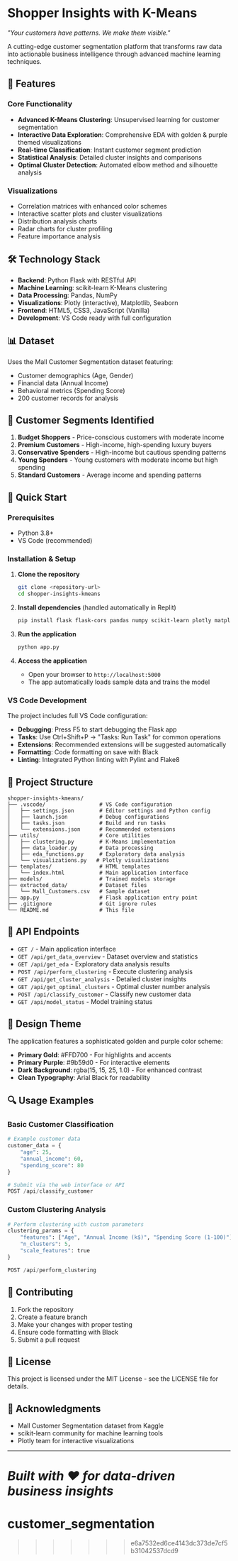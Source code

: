 # Shopper Insights with K-Means

*"Your customers have patterns. We make them visible."*

A cutting-edge customer segmentation platform that transforms raw data into actionable business intelligence through advanced machine learning techniques.

## 🚀 Features

### Core Functionality
- **Advanced K-Means Clustering**: Unsupervised learning for customer segmentation
- **Interactive Data Exploration**: Comprehensive EDA with golden & purple themed visualizations
- **Real-time Classification**: Instant customer segment prediction
- **Statistical Analysis**: Detailed cluster insights and comparisons
- **Optimal Cluster Detection**: Automated elbow method and silhouette analysis

### Visualizations
- Correlation matrices with enhanced color schemes
- Interactive scatter plots and cluster visualizations
- Distribution analysis charts
- Radar charts for cluster profiling
- Feature importance analysis

## 🛠️ Technology Stack

- **Backend**: Python Flask with RESTful API
- **Machine Learning**: scikit-learn K-Means clustering
- **Data Processing**: Pandas, NumPy
- **Visualizations**: Plotly (interactive), Matplotlib, Seaborn
- **Frontend**: HTML5, CSS3, JavaScript (Vanilla)
- **Development**: VS Code ready with full configuration

## 📊 Dataset

Uses the Mall Customer Segmentation dataset featuring:
- Customer demographics (Age, Gender)
- Financial data (Annual Income)
- Behavioral metrics (Spending Score)
- 200 customer records for analysis

## 🎯 Customer Segments Identified

1. **Budget Shoppers** - Price-conscious customers with moderate income
2. **Premium Customers** - High-income, high-spending luxury buyers
3. **Conservative Spenders** - High-income but cautious spending patterns
4. **Young Spenders** - Young customers with moderate income but high spending
5. **Standard Customers** - Average income and spending patterns

## 🚀 Quick Start

### Prerequisites
- Python 3.8+
- VS Code (recommended)

### Installation & Setup

1. **Clone the repository**
   ```bash
   git clone <repository-url>
   cd shopper-insights-kmeans
   ```

2. **Install dependencies** (handled automatically in Replit)
   ```bash
   pip install flask flask-cors pandas numpy scikit-learn plotly matplotlib seaborn
   ```

3. **Run the application**
   ```bash
   python app.py
   ```

4. **Access the application**
   - Open your browser to `http://localhost:5000`
   - The app automatically loads sample data and trains the model

### VS Code Development

The project includes full VS Code configuration:

- **Debugging**: Press F5 to start debugging the Flask app
- **Tasks**: Use Ctrl+Shift+P → "Tasks: Run Task" for common operations
- **Extensions**: Recommended extensions will be suggested automatically
- **Formatting**: Code formatting on save with Black
- **Linting**: Integrated Python linting with Pylint and Flake8

## 📁 Project Structure

```
shopper-insights-kmeans/
├── .vscode/                 # VS Code configuration
│   ├── settings.json        # Editor settings and Python config
│   ├── launch.json          # Debug configurations
│   ├── tasks.json           # Build and run tasks
│   └── extensions.json      # Recommended extensions
├── utils/                   # Core utilities
│   ├── clustering.py        # K-Means implementation
│   ├── data_loader.py       # Data processing
│   ├── eda_functions.py     # Exploratory data analysis
│   └── visualizations.py   # Plotly visualizations
├── templates/               # HTML templates
│   └── index.html           # Main application interface
├── models/                  # Trained models storage
├── extracted_data/          # Dataset files
│   └── Mall_Customers.csv   # Sample dataset
├── app.py                   # Flask application entry point
├── .gitignore               # Git ignore rules
└── README.md                # This file
```

## 🔧 API Endpoints

- `GET /` - Main application interface
- `GET /api/get_data_overview` - Dataset overview and statistics
- `GET /api/get_eda` - Exploratory data analysis results
- `POST /api/perform_clustering` - Execute clustering analysis
- `GET /api/get_cluster_analysis` - Detailed cluster insights
- `GET /api/get_optimal_clusters` - Optimal cluster number analysis
- `POST /api/classify_customer` - Classify new customer data
- `GET /api/model_status` - Model training status

## 🎨 Design Theme

The application features a sophisticated golden and purple color scheme:
- **Primary Gold**: #FFD700 - For highlights and accents
- **Primary Purple**: #9b59d0 - For interactive elements
- **Dark Background**: rgba(15, 15, 25, 1.0) - For enhanced contrast
- **Clean Typography**: Arial Black for readability

## 🔍 Usage Examples

### Basic Customer Classification
```python
# Example customer data
customer_data = {
    "age": 25,
    "annual_income": 60,
    "spending_score": 80
}

# Submit via the web interface or API
POST /api/classify_customer
```

### Custom Clustering Analysis
```python
# Perform clustering with custom parameters
clustering_params = {
    "features": ["Age", "Annual Income (k$)", "Spending Score (1-100)"],
    "n_clusters": 5,
    "scale_features": true
}

POST /api/perform_clustering
```

## 🤝 Contributing

1. Fork the repository
2. Create a feature branch
3. Make your changes with proper testing
4. Ensure code formatting with Black
5. Submit a pull request

## 📝 License

This project is licensed under the MIT License - see the LICENSE file for details.

## 🙏 Acknowledgments

- Mall Customer Segmentation dataset from Kaggle
- scikit-learn community for machine learning tools
- Plotly team for interactive visualizations

---

*Built with ❤️ for data-driven business insights*
=======
# customer_segmentation
>>>>>>> e6a7532ed6ce4143dc373de7cf5b31042537dcd9
